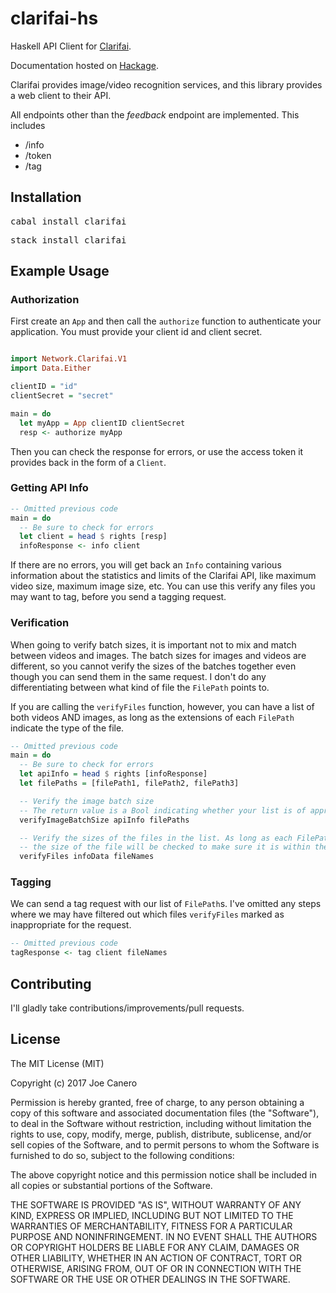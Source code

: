 # clarifai-hs
Haskell API Client for <a href="http://www.clarifai.com">Clarifai</a>.

Documentation hosted on <a href="https://hackage.haskell.org/package/clarifai">Hackage</a>.

Clarifai provides image/video recognition services, and this library provides
a web client to their API.

All endpoints other than the <em>feedback</em> endpoint are implemented. This includes
  - /info
  - /token
  - /tag

## Installation

<pre>cabal install clarifai</pre>
<pre>stack install clarifai</pre>

## Example Usage

### Authorization
First create an ```App``` and then call the ```authorize``` function to authenticate your application. You must provide your client id and client secret.
```haskell

import Network.Clarifai.V1
import Data.Either

clientID = "id"
clientSecret = "secret"

main = do
  let myApp = App clientID clientSecret
  resp <- authorize myApp

```
Then you can check the response for errors, or use the access token it provides back in the form of a ```Client```.

### Getting API Info
```haskell
-- Omitted previous code
main = do
  -- Be sure to check for errors
  let client = head $ rights [resp]
  infoResponse <- info client
```

If there are no errors, you will get back an ```Info``` containing various information about the statistics and limits of the Clarifai API, like maximum video size, maximum image size, etc. You can use this verify any files you may want to tag, before you send a tagging request.

### Verification
When going to verify batch sizes, it is important not to mix and match between videos and images. The batch sizes for images and videos are different, so you cannot verify the sizes of the batches together even though you can send them in the same request. I don't do any differentiating between what kind of file the ```FilePath``` points to.

If you are calling the ```verifyFiles``` function, however, you can have a list of both videos AND images, as long as the extensions of each ```FilePath``` indicate the type of the file.
```haskell
-- Omitted previous code
main = do
  -- Be sure to check for errors
  let apiInfo = head $ rights [infoResponse]
  let filePaths = [filePath1, filePath2, filePath3]

  -- Verify the image batch size
  -- The return value is a Bool indicating whether your list is of appropriate size for the API.
  verifyImageBatchSize apiInfo filePaths

  -- Verify the sizes of the files in the list. As long as each FilePath indicates whether the file is a video or an image,
  -- the size of the file will be checked to make sure it is within the appropriate bounds according to the API Info.
  verifyFiles infoData fileNames
```

### Tagging
We can send a tag request with our list of ```FilePath```s. I've omitted any steps where we may have filtered out which files
```verifyFiles``` marked as inappropriate for the request.
```haskell
-- Omitted previous code
tagResponse <- tag client fileNames
```

## Contributing
I'll gladly take contributions/improvements/pull requests.

## License
The MIT License (MIT)

Copyright (c) 2017 Joe Canero

Permission is hereby granted, free of charge, to any person obtaining a copy
of this software and associated documentation files (the "Software"), to deal
in the Software without restriction, including without limitation the rights
to use, copy, modify, merge, publish, distribute, sublicense, and/or sell
copies of the Software, and to permit persons to whom the Software is
furnished to do so, subject to the following conditions:

The above copyright notice and this permission notice shall be included in all
copies or substantial portions of the Software.

THE SOFTWARE IS PROVIDED "AS IS", WITHOUT WARRANTY OF ANY KIND, EXPRESS OR
IMPLIED, INCLUDING BUT NOT LIMITED TO THE WARRANTIES OF MERCHANTABILITY,
FITNESS FOR A PARTICULAR PURPOSE AND NONINFRINGEMENT. IN NO EVENT SHALL THE
AUTHORS OR COPYRIGHT HOLDERS BE LIABLE FOR ANY CLAIM, DAMAGES OR OTHER
LIABILITY, WHETHER IN AN ACTION OF CONTRACT, TORT OR OTHERWISE, ARISING FROM,
OUT OF OR IN CONNECTION WITH THE SOFTWARE OR THE USE OR OTHER DEALINGS IN THE
SOFTWARE.
